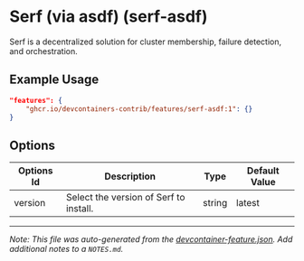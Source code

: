 
# Serf (via asdf) (serf-asdf)

Serf is a decentralized solution for cluster membership, failure detection, and orchestration.

## Example Usage

```json
"features": {
    "ghcr.io/devcontainers-contrib/features/serf-asdf:1": {}
}
```

## Options

| Options Id | Description | Type | Default Value |
|-----|-----|-----|-----|
| version | Select the version of Serf to install. | string | latest |



---

_Note: This file was auto-generated from the [devcontainer-feature.json](https://github.com/devcontainers-contrib/features/blob/main/src/serf-asdf/devcontainer-feature.json).  Add additional notes to a `NOTES.md`._

